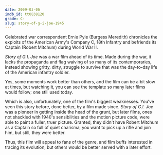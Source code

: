 ```yaml
---
date: 2009-03-06
imdb_id: tt0038120
grade: C-
slug: story-of-g-i-joe-1945
---
```


Celebrated war correspondent Ernie Pyle (Burgess Meredith) chronicles the exploits of the American Army's Company C, 18th Infantry and befriends its Captain (Robert Mitchum) during World War II.

_Story of G.I. Joe_ was a war film ahead of its time. Made during the war, it lacks the propaganda and flag waiving of so many of its contemporaries, instead showing gritty, dirty, struggle to survive that was the day-to-day life of the American infantry soldier.

Yes, some moments work better than others, and the film can be a bit slow at times, but watching it, you can see the template so many later films would follow; one still used today.

Which is also, unfortunately, one of the film's biggest weaknesses. You've seen this story before, done better, by a film made since. _Story of G.I. Joe_ was a pioneer in getting inside the head of the grunt, but later films, ones not shackled with 1940's sensibilities and the motion picture code, were able to paint a fuller, truer picture. Granted, they didn't have Robert Mitchum as a Captain so full of quiet charisma, you want to pick up a rifle and join him, but still, they were better.

Thus, this film will appeal to fans of the genre, and film buffs interested in tracing its evolution, but others would be better served with a later effort.

